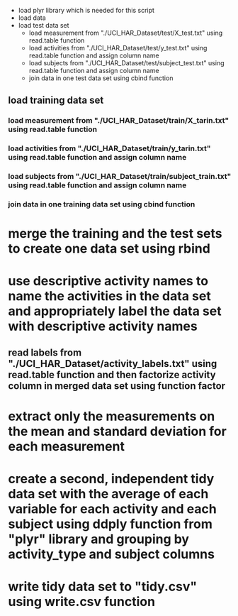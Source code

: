 * load plyr library which is needed for this script
* load data
 * load test data set
   * load measurement from "./UCI_HAR_Dataset/test/X_test.txt" using read.table function
   * load activities from "./UCI_HAR_Dataset/test/y_test.txt" using read.table function and assign column name
   * load subjects from "./UCI_HAR_Dataset/test/subject_test.txt" using read.table function and assign column name
   * join data in one test data set using cbind function

## load training data set
### load measurement from "./UCI_HAR_Dataset/train/X_tarin.txt" using read.table function
### load activities from "./UCI_HAR_Dataset/train/y_tarin.txt" using read.table function and assign column name
### load subjects from "./UCI_HAR_Dataset/train/subject_train.txt" using read.table function and assign column name
### join data in one training data set using cbind function
# merge the training and the test sets to create one data set using rbind
# use descriptive activity names to name the activities in the data set and appropriately label the data set with descriptive activity names
## read labels from "./UCI_HAR_Dataset/activity_labels.txt" using read.table function and then factorize activity column in merged data set using function factor
# extract only the measurements on the mean and standard deviation for each measurement
# create a second, independent tidy data set with the average of each variable for each activity and each subject using ddply function from "plyr" library and grouping by activity_type and subject columns
# write tidy data set to "tidy.csv" using write.csv function
